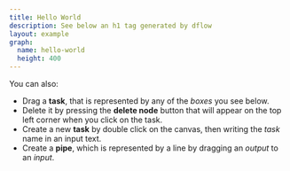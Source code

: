 ```yaml
---
title: Hello World
description: See below an h1 tag generated by dflow
layout: example
graph:
  name: hello-world
  height: 400
---
```


You can also:

* Drag a **task**, that is represented by any of the *boxes* you see below.
* Delete it by pressing the **delete node** button that will appear on the top left corner when you click on the task.
* Create a new **task** by double click on the canvas, then writing the *task* name in an input text.
* Create a **pipe**, which is represented by a line by dragging an *output* to an *input*.

